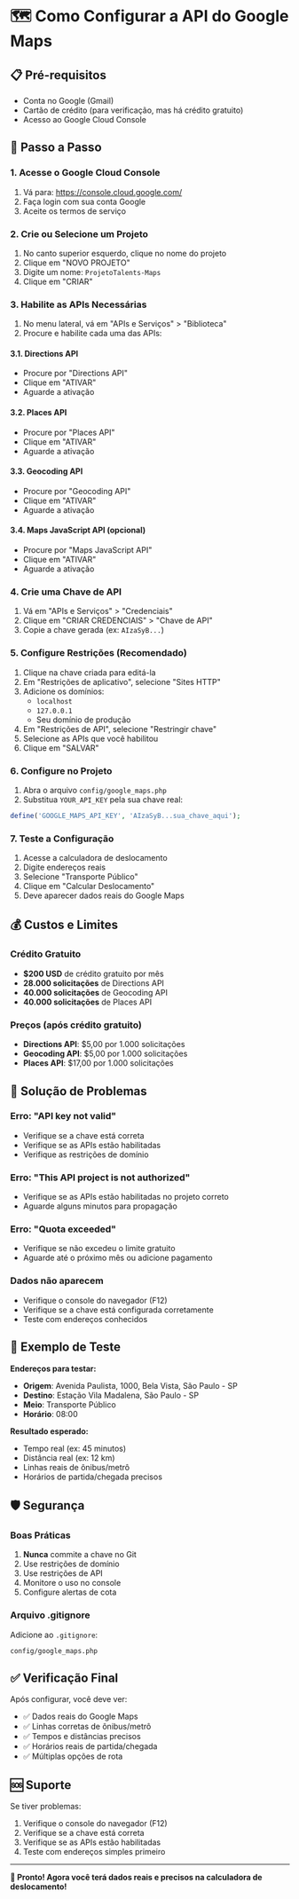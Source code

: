 # 🗺️ Como Configurar a API do Google Maps

## 📋 Pré-requisitos
- Conta no Google (Gmail)
- Cartão de crédito (para verificação, mas há crédito gratuito)
- Acesso ao Google Cloud Console

## 🚀 Passo a Passo

### 1. Acesse o Google Cloud Console
1. Vá para: https://console.cloud.google.com/
2. Faça login com sua conta Google
3. Aceite os termos de serviço

### 2. Crie ou Selecione um Projeto
1. No canto superior esquerdo, clique no nome do projeto
2. Clique em "NOVO PROJETO"
3. Digite um nome: `ProjetoTalents-Maps`
4. Clique em "CRIAR"

### 3. Habilite as APIs Necessárias
1. No menu lateral, vá em "APIs e Serviços" > "Biblioteca"
2. Procure e habilite cada uma das APIs:

#### 3.1. Directions API
- Procure por "Directions API"
- Clique em "ATIVAR"
- Aguarde a ativação

#### 3.2. Places API
- Procure por "Places API"
- Clique em "ATIVAR"
- Aguarde a ativação

#### 3.3. Geocoding API
- Procure por "Geocoding API"
- Clique em "ATIVAR"
- Aguarde a ativação

#### 3.4. Maps JavaScript API (opcional)
- Procure por "Maps JavaScript API"
- Clique em "ATIVAR"
- Aguarde a ativação

### 4. Crie uma Chave de API
1. Vá em "APIs e Serviços" > "Credenciais"
2. Clique em "CRIAR CREDENCIAIS" > "Chave de API"
3. Copie a chave gerada (ex: `AIzaSyB...`)

### 5. Configure Restrições (Recomendado)
1. Clique na chave criada para editá-la
2. Em "Restrições de aplicativo", selecione "Sites HTTP"
3. Adicione os domínios:
   - `localhost`
   - `127.0.0.1`
   - Seu domínio de produção
4. Em "Restrições de API", selecione "Restringir chave"
5. Selecione as APIs que você habilitou
6. Clique em "SALVAR"

### 6. Configure no Projeto
1. Abra o arquivo `config/google_maps.php`
2. Substitua `YOUR_API_KEY` pela sua chave real:

```php
define('GOOGLE_MAPS_API_KEY', 'AIzaSyB...sua_chave_aqui');
```

### 7. Teste a Configuração
1. Acesse a calculadora de deslocamento
2. Digite endereços reais
3. Selecione "Transporte Público"
4. Clique em "Calcular Deslocamento"
5. Deve aparecer dados reais do Google Maps

## 💰 Custos e Limites

### Crédito Gratuito
- **$200 USD** de crédito gratuito por mês
- **28.000 solicitações** de Directions API
- **40.000 solicitações** de Geocoding API
- **40.000 solicitações** de Places API

### Preços (após crédito gratuito)
- **Directions API**: $5,00 por 1.000 solicitações
- **Geocoding API**: $5,00 por 1.000 solicitações
- **Places API**: $17,00 por 1.000 solicitações

## 🔧 Solução de Problemas

### Erro: "API key not valid"
- Verifique se a chave está correta
- Verifique se as APIs estão habilitadas
- Verifique as restrições de domínio

### Erro: "This API project is not authorized"
- Verifique se as APIs estão habilitadas no projeto correto
- Aguarde alguns minutos para propagação

### Erro: "Quota exceeded"
- Verifique se não excedeu o limite gratuito
- Aguarde até o próximo mês ou adicione pagamento

### Dados não aparecem
- Verifique o console do navegador (F12)
- Verifique se a chave está configurada corretamente
- Teste com endereços conhecidos

## 📱 Exemplo de Teste

**Endereços para testar:**
- **Origem**: Avenida Paulista, 1000, Bela Vista, São Paulo - SP
- **Destino**: Estação Vila Madalena, São Paulo - SP
- **Meio**: Transporte Público
- **Horário**: 08:00

**Resultado esperado:**
- Tempo real (ex: 45 minutos)
- Distância real (ex: 12 km)
- Linhas reais de ônibus/metrô
- Horários de partida/chegada precisos

## 🛡️ Segurança

### Boas Práticas
1. **Nunca** commite a chave no Git
2. Use restrições de domínio
3. Use restrições de API
4. Monitore o uso no console
5. Configure alertas de cota

### Arquivo .gitignore
Adicione ao `.gitignore`:
```
config/google_maps.php
```

## ✅ Verificação Final

Após configurar, você deve ver:
- ✅ Dados reais do Google Maps
- ✅ Linhas corretas de ônibus/metrô
- ✅ Tempos e distâncias precisos
- ✅ Horários reais de partida/chegada
- ✅ Múltiplas opções de rota

## 🆘 Suporte

Se tiver problemas:
1. Verifique o console do navegador (F12)
2. Verifique se a chave está correta
3. Verifique se as APIs estão habilitadas
4. Teste com endereços simples primeiro

---

**🎉 Pronto! Agora você terá dados reais e precisos na calculadora de deslocamento!**